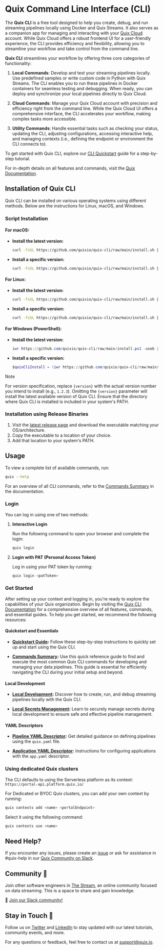 # Quix Command Line Interface (CLI)

The **Quix CLI** is a free tool designed to help you create, debug, and run streaming pipelines locally using Docker and Quix Streams. It also serves as a companion app for managing and interacting with your [Quix Cloud](https://quix.io/docs/quix-cloud/overview.md) account. While Quix Cloud offers a robust frontend UI for a user-friendly experience, the CLI provides efficiency and flexibility, allowing you to streamline your workflow and take control from the command line.

**Quix CLI** streamlines your workflow by offering three core categories of functionality:

1. **Local Commands**: Develop and test your streaming pipelines locally. Use predefined samples or write custom code in Python with Quix Streams. The CLI enables you to run these pipelines in Docker containers for seamless testing and debugging. When ready, you can deploy and synchronize your local pipelines directly to Quix Cloud.

2. **Cloud Commands**: Manage your Quix Cloud account with precision and efficiency right from the command line. While the Quix Cloud UI offers a comprehensive interface, the CLI accelerates your workflow, making complex tasks more accessible.

3. **Utility Commands**: Handle essential tasks such as checking your status, updating the CLI, adjusting configurations, accessing interactive help, and managing contexts (i.e., defining the endpoint or environment the CLI connects to).

To get started with Quix CLI, explore our [CLI Quickstart](https://quix.io/docs/quix-cli/cli-quickstart.html) guide for a step-by-step tutorial.

For in-depth details on all features and commands, visit the [Quix Documentation](https://www.quix.io/docs).

## Installation of Quix CLI

Quix CLI can be installed on various operating systems using different methods. Below are the instructions for Linux, macOS, and Windows.

### Script Installation

#### For macOS:

- **Install the latest version:**

  ```bash
  curl -fsSL https://github.com/quixio/quix-cli/raw/main/install.sh | bash
  ```
  
- **Install a specific version:**

  ```bash
  curl -fsSL https://github.com/quixio/quix-cli/raw/main/install.sh | bash -s -- -v={version}
  ```

#### For Linux:

- **Install the latest version:**

    ```bash
    curl -fsSL https://github.com/quixio/quix-cli/raw/main/install.sh | bash
    ```
    
- **Install a specific version:**

    ```bash
    curl -fsSL https://github.com/quixio/quix-cli/raw/main/install.sh | bash -s -- -v={version}
    ```

#### For Windows (PowerShell):

- **Install the latest version:**

  ```powershell
  iwr https://github.com/quixio/quix-cli/raw/main/install.ps1 -useb | iex
  ```
  
- **Install a specific version:**

  ```powershell
  $quixCliInstall = (iwr https://github.com/quixio/quix-cli/raw/main/install.ps1 -useb).Content; $version="{version}"; iex "$quixCliInstall"
  ```

> [!NOTE] 
> For version specification, replace `{version}` with the actual version number you intend to install (e.g., `1.2.3`). Omitting the `{version}` parameter will install the latest available version of Quix CLI. Ensure that the directory where Quix CLI is installed is included in your system's PATH.

### Installation using Release Binaries

1. Visit the [latest release page](https://github.com/quixio/quix-cli/releases/latest) and download the executable matching your OS/architecture.
2. Copy the executable to a location of your choice.
3. Add that location to your system's PATH.

## Usage

To view a complete list of available commands, run:  
```bash
quix --help
```

For an overview of all CLI commands, refer to the [Commands Summary](https://quix.io/docs/cli-commands-summary.md) in the documentation.

### Login

You can log in using one of two methods:

1. **Interactive Login**

   Run the following command to open your browser and complete the login:

   ```bash
   quix login
   ```

2. **Login with PAT (Personal Access Token)**

   Log in using your PAT token by running:

   ```bash
   quix login <patToken>
   ```

### Get Started

After setting up your context and logging in, you're ready to explore the capabilities of your Quix organization. Begin by visiting the [Quix CLI Documentation](https://quix.io/docs/quix-cli/overview.html) for a comprehensive overview of all features, commands, and essential guides. To help you get started, we recommend the following resources:

#### Quickstart and Essentials

- **[Quickstart Guide](https://quix.io/docs/quix-cli/cli-quickstart.html):** Follow these step-by-step instructions to quickly set up and start using the Quix CLI.

- **[Commands Summary](https://quix.io/docs/quix-cli/cli-commands-summary.html):** Use this quick reference guide to find and execute the most common Quix CLI commands for developing and managing your data pipelines. This guide is essential for efficiently navigating the CLI during your initial setup and beyond.

#### Local Development

- **[Local Development](https://quix.io/docs/quix-cli/cli-local-debug.html):** Discover how to create, run, and debug streaming pipelines locally with the Quix CLI.
  
- **[Local Secrets Management](https://quix.io/docs/quix-cli/cli-local-secrets.html):** Learn to securely manage secrets during local development to ensure safe and effective pipeline management.

#### YAML Descriptors

- **[Pipeline YAML Descriptor](https://quix.io/docs/quix-cli/yaml-reference/pipeline-descriptor.html):** Get detailed guidance on defining pipelines using the `quix.yaml` file.
  
- **[Application YAML Descriptor](https://quix.io/docs/quix-cli/yaml-reference/app-descriptor.html):** Instructions for configuring applications with the `app.yaml` descriptor.

### Using dedicated Quix clusters

The CLI defaults to using the Serverless platform as its context: `https://portal-api.platform.quix.io/`

For Dedicated or BYOC Quix clusters, you can add your own context by running:

```bash 
quix contexts add <name> <portalEndpoint>
```

Select it using the following command:
```bash
quix contexts use <name>
```

## Need Help?

If you encounter any issues, please create an [issue](https://github.com/quixio/quix-cli/issues) or ask for assistance in #quix-help in our [Quix Community on Slack](https://quix.io/slack-invite).

## Community 👭

Join other software engineers in [The Stream](https://quix.io/slack-invite), an online community focused on data streaming. This is a space to share and gain knowledge.

🙌  [Join our Slack community!](https://quix.io/slack-invite)

## Stay in Touch 👋

Follow us on [Twitter](https://twitter.com/quix_io) and [LinkedIn](https://www.linkedin.com/company/70925173) to stay updated with our latest tutorials, community events, and more.

For any questions or feedback, feel free to contact us at support@quix.io.